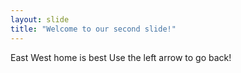 ```yaml
---
layout: slide
title: "Welcome to our second slide!"
---
```

East West home is best
Use the left arrow to go back!

